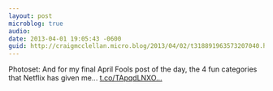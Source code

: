 ```yaml
---
layout: post
microblog: true
audio: 
date: 2013-04-01 19:05:43 -0600
guid: http://craigmcclellan.micro.blog/2013/04/02/t318891963573207040.html
---
```

Photoset: And for my final April Fools post of the day, the 4 fun categories that Netflix has given me... [t.co/TApqdLNXO...](http://t.co/TApqdLNXOf)
